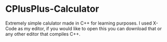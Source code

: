 # CPlusPlus-Calculator
Extremely simple calulator made in C++ for learning purposes. I used X-Code as my editor, if you would like to
open this you can download that or any other editor that compiles C++.
